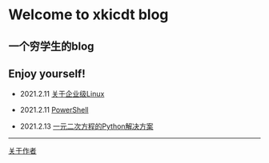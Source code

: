 # Welcome to xkicdt blog

## 一个穷学生的blog

## Enjoy yourself!

* 2021.2.11 [关于企业级Linux](https://xkicdt.github.io/article/2021.2.11/关于企业级Linux.html)

* 2021.2.11 [PowerShell](https://xkicdt.github.io/article/2021.2.11/PowerShell.html)

* 2021.2.13 [一元二次方程的Python解决方案](https://xkicdt.github.io/article/2021.2.13/一元二次方程的Python解决方案.html)

***

[关于作者](https://xkicdt.github.io/article/about.html)